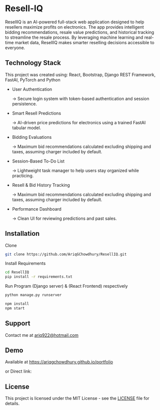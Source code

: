 # Resell-IQ

ResellIQ is an AI-powered full-stack web application designed to help resellers maximize profits on electronics. The app provides intelligent bidding recommendations, resale value predictions, and historical tracking to streamline the resale process. By leveraging machine learning and real-time market data, ResellIQ makes smarter reselling decisions accessible to everyone.

## Technology Stack
This project was created using: React, Bootstrap, Django REST Framework, FastAI, PyTorch and Python

- User Authentication

   → Secure login system with token-based authentication and session persistence.

- Smart Resell Predictions
  
  → AI-driven price predictions for electronics using a trained FastAI tabular model.

- Bidding Evaluations
  
  → Maximum bid recommendations calculated excluding shipping and taxes, assuming charger included by default.

- Session-Based To-Do List
  
  → Lightweight task manager to help users stay organized while practicing.

- Resell & Bid History Tracking
  
  → Maximum bid recommendations calculated excluding shipping and taxes, assuming charger included by default.

- Performance Dashboard
  
  → Clean UI for reviewing predictions and past sales.

## Installation

Clone
```bash
git clone https://github.com/AriqGChowdhury/ResellIQ.git

```
Install Requirements
```bash
cd ResellIQ
pip install -r requirements.txt
```
Run Program (Django server) & (React Frontend) respectively
```bash 
python manage.py runserver
```
```bash 
npm install
npm start
```

## Support

Contact me at ariq922@hotmail.com

## Demo

Available at https://ariqgchowdhury.github.io/portfolio

or Direct link: 

## License

This project is licensed under the MIT License - see the [LICENSE](LICENSE) file for details.
